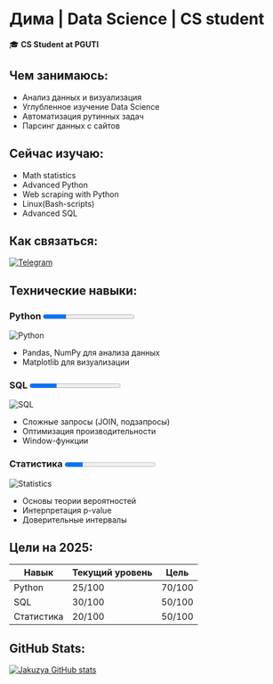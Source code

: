 # Дима | Data Science | CS student  

🎓 **CS Student at PGUTI** 

## Чем занимаюсь:
- Анализ данных и визуализация
- Углубленное изучение Data Science
- Автоматизация рутинных задач
- Парсинг данных с сайтов

## Сейчас изучаю:
- Math statistics
- Advanced Python
- Web scraping with Python
- Linux(Bash-scripts)
- Advanced SQL

## Как связаться:
[![Telegram](https://img.shields.io/badge/-@jakuzya-0088cc?style=for-the-badge&logo=Telegram)](https://t.me/jakuzya)

## Технические навыки:

### **Python** <progress value="25" max="100"></progress>
![Python](https://img.shields.io/badge/Python-40%25-3776AB?logo=python&logoColor=white)
- Pandas, NumPy для анализа данных
- Matplotlib для визуализации

### **SQL** <progress value="30" max="100"></progress>
![SQL](https://img.shields.io/badge/SQL-30%25-4479A1?logo=postgresql&logoColor=white)
- Сложные запросы (JOIN, подзапросы)
- Оптимизация производительности
- Window-функции 

### **Статистика** <progress value="20" max="100"></progress>
![Statistics](https://img.shields.io/badge/Statistics-20%25-8E44AD)
- Основы теории вероятностей
- Интерпретация p-value
- Доверительные интервалы

## Цели на 2025:
| Навык       | Текущий уровень | Цель |
|-------------|----------------|------|
| Python      | 25/100         | 70/100 |
| SQL         | 30/100         | 50/100 |
| Статистика  | 20/100         | 50/100 |

## GitHub Stats:
[![Jakuzya GitHub stats](https://github-readme-stats.vercel.app/api?username=yourusername&show_icons=true&theme=radical)](https://github.com/0xjakuzya)

